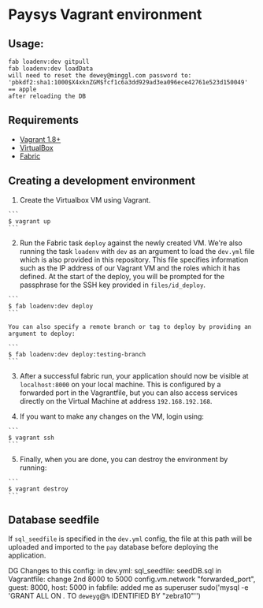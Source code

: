 # Paysys Vagrant environment


## Usage:
	fab loadenv:dev gitpull
	fab loadenv:dev loadData
	will need to reset the dewey@minggl.com password to:
	'pbkdf2:sha1:1000$X4xknZGM$fcf1c6a3dd929ad3ea096ece42761e523d150049' == apple
	after reloading the DB

## Requirements

 - [Vagrant 1.8+](https://www.vagrantup.com/downloads.html)
 - [VirtualBox](https://www.virtualbox.org/wiki/Downloads)
 - [Fabric](http://www.fabfile.org/)

## Creating a development environment

  1. Create the Virtualbox VM using Vagrant.

    ```
    $ vagrant up
    ```

  2. Run the Fabric task `deploy` against the newly created VM. We're also running the task `loadenv` with `dev` as an argument to load the `dev.yml` file which is also provided in this repository. This file specifies information such as the IP address of our Vagrant VM and the roles which it has defined. At the start of the deploy, you will be prompted for the passphrase for the SSH key provided in `files/id_deploy`.

    ```
    $ fab loadenv:dev deploy
    ```

    You can also specify a remote branch or tag to deploy by providing an argument to deploy:

    ```
    $ fab loadenv:dev deploy:testing-branch
    ```

  3. After a successful fabric run, your application should now be visible at `localhost:8000` on your local machine. This is configured by a forwarded port in the Vagrantfile, but you can also access services directly on the Virtual Machine at address `192.168.192.168`.

  4. If you want to make any changes on the VM, login using:

    ```
    $ vagrant ssh
    ```

  5. Finally, when you are done, you can destroy the environment by running:

    ```
    $ vagrant destroy
    ```

## Database seedfile

If `sql_seedfile` is specified in the `dev.yml` config, the file at this path will be uploaded and imported to the `pay` database before deploying the application.


DG Changes to this config:
in dev.yml:
	sql_seedfile: seedDB.sql
in Vagrantfile:
	change 2nd 8000 to 5000
	config.vm.network "forwarded_port", guest: 8000, host: 5000
in fabfile:
	added me as superuser
	sudo('mysql -e \'GRANT ALL ON *.* TO `deweyg`@`%` IDENTIFIED BY "zebra10"\'')